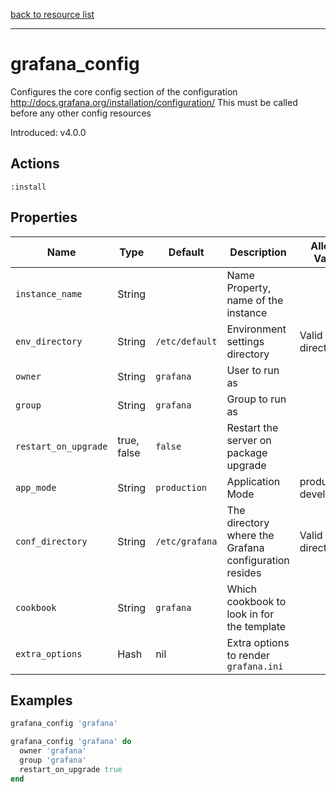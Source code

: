 [back to resource list](https://github.com/sous-chefs/grafana#resources)

---

# grafana_config

Configures the core config section of the configuration <http://docs.grafana.org/installation/configuration/>
This must be called before any other config resources

Introduced: v4.0.0

## Actions

`:install`

## Properties

| Name                 | Type        | Default        | Description                                           | Allowed Values         |
| -------------------- | ----------- | -------------- | ----------------------------------------------------- | ---------------------- |
| `instance_name`      | String      |                | Name Property, name of the instance                   |                        |
| `env_directory`      | String      | `/etc/default` | Environment settings directory                        | Valid directory        |
| `owner`              | String      | `grafana`      | User to run as                                        |                        |
| `group`              | String      | `grafana`      | Group to run as                                       |                        |
| `restart_on_upgrade` | true, false | `false`        | Restart the server on package upgrade                 |                        |
| `app_mode`           | String      | `production`   | Application Mode                                      | production development |
| `conf_directory`     | String      | `/etc/grafana` | The directory where the Grafana configuration resides | Valid directory        |
| `cookbook`           | String      | `grafana`      | Which cookbook to look in for the template            |                        |
| `extra_options`      | Hash        | nil            | Extra options to render `grafana.ini`                 |                        |

## Examples

```ruby
grafana_config 'grafana'
```

```ruby
grafana_config 'grafana' do
  owner 'grafana'
  group 'grafana'
  restart_on_upgrade true
end
```
